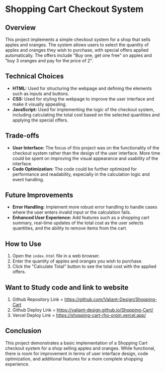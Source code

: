 # Shopping Cart Checkout System

## Overview
This project implements a simple checkout system for a shop that sells apples and oranges. The system allows users to select the quantity of apples and oranges they wish to purchase, with special offers applied automatically. The offers include "Buy one, get one free" on apples and "buy 3 oranges and pay for the price of 2".

## Technical Choices
- **HTML:** Used for structuring the webpage and defining the elements such as inputs and buttons.
- **CSS:** Used for styling the webpage to improve the user interface and make it visually appealing.
- **JavaScript:** Used for implementing the logic of the checkout system, including calculating the total cost based on the selected quantities and applying the special offers.

## Trade-offs
- **User Interface:** The focus of this project was on the functionality of the checkout system rather than the design of the user interface. More time could be spent on improving the visual appearance and usability of the interface.
- **Code Optimization:** The code could be further optimized for performance and readability, especially in the calculation logic and event handling.

## Future Improvements
- **Error Handling:** Implement more robust error handling to handle cases where the user enters invalid input or the calculation fails.
- **Enhanced User Experience:** Add features such as a shopping cart summary, real-time updates of the total cost as the user selects quantities, and the ability to remove items from the cart.

## How to Use
1. Open the `index.html` file in a web browser.
2. Enter the quantity of apples and oranges you wish to purchase.
3. Click the "Calculate Total" button to see the total cost with the applied offers.

## Want to Study code and link to website
1. Github Repository Link = https://github.com/Valiant-Design/Shopping-Cart
2. Github Deploy Link = https://valiant-design.github.io/Shopping-Cart/
3. Vercel Deploy Link = https://shopping-cart-rho-orpin.vercel.app/

## Conclusion
This project demonstrates a basic implementation of a Shopping Cart checkout system for a shop selling apples and oranges. While functional, there is room for improvement in terms of user interface design, code optimization, and additional features for a more complete shopping experience.

